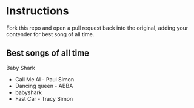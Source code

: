 # Instructions
Fork this repo and open a pull request back into the original, adding your contender for best song of all time.

## Best songs of all time

Baby Shark
* Call Me Al - Paul Simon
* Dancing queen - ABBA 
* babyshark
* Fast Car - Tracy Simon
